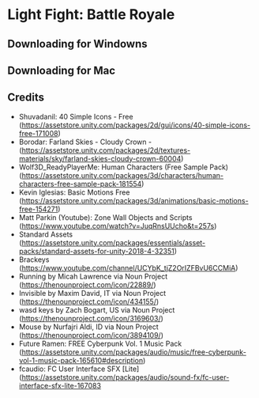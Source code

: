 # Light Fight: Battle Royale

## Downloading for Windowns
## Downloading for Mac
## Credits
- Shuvadanil: 40 Simple Icons - Free (https://assetstore.unity.com/packages/2d/gui/icons/40-simple-icons-free-171008)
- Borodar: Farland Skies - Cloudy Crown - (https://assetstore.unity.com/packages/2d/textures-materials/sky/farland-skies-cloudy-crown-60004)
- Wolf3D_ReadyPlayerMe: Human Characters (Free Sample Pack) (https://assetstore.unity.com/packages/3d/characters/human-characters-free-sample-pack-181554)
- Kevin Iglesias: Basic Motions Free (https://assetstore.unity.com/packages/3d/animations/basic-motions-free-154271)
- Matt Parkin (Youtube): Zone Wall Objects and Scripts (https://www.youtube.com/watch?v=JuqRnsUUcho&t=257s)
- Standard Assets (https://assetstore.unity.com/packages/essentials/asset-packs/standard-assets-for-unity-2018-4-32351)
- Brackeys (https://www.youtube.com/channel/UCYbK_tjZ2OrIZFBvU6CCMiA)
- Running by Micah Lawrence via Noun Project (https://thenounproject.com/icon/22889/)
- Invisible by Maxim David, IT via Noun Project (https://thenounproject.com/icon/434155/)
- wasd keys by Zach Bogart, US via Noun Project (https://thenounproject.com/icon/3169603/)
- Mouse by Nurfajri Aldi, ID via Noun Project (https://thenounproject.com/icon/3894109/)
- Future Ramen: FREE Cyberpunk Vol. 1 Music Pack (https://assetstore.unity.com/packages/audio/music/free-cyberpunk-vol-1-music-pack-165610#description)
- fcaudio: FC User Interface SFX [Lite] (https://assetstore.unity.com/packages/audio/sound-fx/fc-user-interface-sfx-lite-167083
